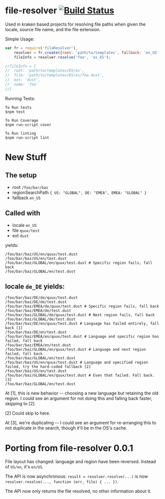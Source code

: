 file-resolver [![Build Status](https://travis-ci.org/paypal/kraken-js.png)](https://travis-ci.org/krakenjs/file-resolver)
============

Used in kraken based projects for resolving file paths when given the locale, source file name, and the file extension.

Simple Usage:

```javascript
var fr = require('fileResolver'),
    resolver = fr.create({root: 'path/to/templates', fallback: 'en_US', ext: 'dust'}),
    fileInfo = resolver.resolve('foo', 'es_ES');

//fileInfo = {
//  root: 'path/to/templates/ES/es',
//  file: 'path/to/templates/ES/es/foo.dust',
//  ext: 'dust',
//  name: 'foo'
//}
```

Running Tests:

```
To Run tests
$npm test

To Run Coverage
$npm run-script cover

To Run linting
$npm run-script lint
```



New Stuff
=========

The setup
---------

* root `/foo/bar/baz`
* regionSearchPath `{ US: "GLOBAL", DE: "EMEA", EMEA: "GLOBAL" }`
* fallback `en_US`

Called with
-----------

* locale `en_US`
* file `quux/test`
* ext `dust`

yields:

```
/foo/bar/baz/US/en/quux/test.dust
/foo/bar/baz/US/en/test.dust
/foo/bar/baz/GLOBAL/en/quux/test.dust # Specific region fails, fall back
/foo/bar/baz/GLOBAL/en/test.dust
```

locale `de_DE` yields:
---------------------

```
/foo/bar/baz/DE/de/quux/test.dust
/foo/bar/baz/DE/de/test.dust
/foo/bar/baz/EMEA/de/quux/test.dust # Specific region fails, fall back
/foo/bar/baz/EMEA/de/test.dust
/foo/bar/baz/GLOBAL/de/quux/test.dust # Next region fails, fall back
/foo/bar/baz/GLOBAL/de/test.dust
/foo/bar/baz/DE/en/quux/test.dust # Language has failed entirely, fall back [1]
/foo/bar/baz/DE/en/test.dust
/foo/bar/baz/EMEA/en/quux/test.dust # Language and specific region has failed, fall back
/foo/bar/baz/EMEA/en/test.dust
/foo/bar/baz/GLOBAL/en/quux/test.dust # Language and next region failed, fall back
/foo/bar/baz/GLOBAL/en/test.dust
/foo/bar/baz/US/en/quux/test.dust # Language and specified region failed, try the hard-coded fallback [2]
/foo/bar/baz/US/en/test.dust
/foo/bar/baz/GLOBAL/en/quux/test.dust # Even that failed. Fall back. [3]
/foo/bar/baz/GLOBAL/en/test.dust
```

At [1], this is new behavior -- choosing a new language but retaining the old region. I could see an argument for not doing this and falling back faster, skipping to [2].

[2] Could skip to here.

At [3], we're duplicating -- I could see an argument for re-arranging this to not duplicate in the search, though it'll be in the OS's cache.

Porting from file-resolver 0.0.1
================================

File layout has changed: language and region have been reversed. Instead of `US/en`, it's `en/US`.

The API is now asynchronous: `result = resolver.resolve(...)` is now `resolver.resolve(..., function (err, file) { ... })`.

The API now only returns the file resolved, no other information about it.
